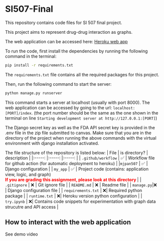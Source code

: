 # SI507-Final

This repository contains code files for SI 507 final project.

This project aims to represent drug-drug interaction as graphs.

The web application can be accessed here: [Heroku web app](https://mjpan-fp507-2d393f67a958.herokuapp.com/index)

To run the code, first install the dependencies by running the following command in the terminal:

```bash
pip install -r requirements.txt
```

The `requirements.txt` file contains all the required packages for this project.

Then, run the following command to start the server:

```bash
python manage.py runserver
```

This command starts a server at localhost (usually with port 8000). The web application can be accessed by going to the url: `localhost:[PORT]/index`. (the port number should be the same as the one shown in the terminal on line `Starting development server at http://127.0.0.1:[PORT]`)

The Django secret key as well as the FDA API secret key is provided in the .env file in the zip file submitted to canvas. Make sure that you are in the directory of the project when running the above commands with the virtual environment with django installation activated.

The file structure of the repository is listed below:
| File  | is directory?  | description |
|:-----:  |:-----:  |:-----:  |
| `.github/workflow` | ✅ | Workflow file for github action (for automatic deployment to heroku) |
|`mjpan507`  | ✅ |  Django configuration |
| `my_app` | ✅ | Project code (contains: application view, logic, and graph) <br><strong style="color:red"> If you are grading this assignment, please look at this directory </strong> |
| `.gitignore` | ❌ |  Git ignore file |
| `README.md` | ❌ | Readme file |
| `manage.py`|❌ | Django configuration file |
| `requirements.txt` | ❌| Required python package |
| `runtime.txt` | ❌| Heroku version python configuration |
| `try.ipynb` | ❌| Contains code snippets for experimentation with graph data strucutre and API access  |


## How to interact with the web application

See demo video
